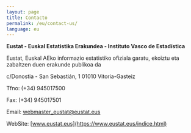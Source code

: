 ```yaml
---
layout: page
title: Contacto
permalink: /eu/contact-us/
language: eu
---
```



**Eustat - Euskal Estatistika Erakundea - Instituto Vasco de Estadística**

Eustat, Euskal AEko informazio estatistiko ofiziala garatu, ekoiztu eta zabaltzen duen erakunde publikoa da


c/Donostia - San Sebastián, 1
01010 Vitoria-Gasteiz

Tfno: 		(+34) 945017500

Fax: 		(+34) 945017501

Email: 		webmaster_eustat@eustat.eus

WebSite:	[www.eustat.eus](https://www.eustat.eus/indice.html)
